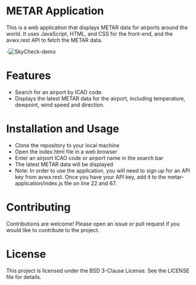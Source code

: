 # METAR Application

This is a web application that displays METAR data for airports around the world. It uses JavaScript, HTML, and CSS for the front-end, and the avwx.rest API to fetch the METAR data.

-![SkyCheck-demo](https://user-images.githubusercontent.com/100841251/226822701-a9912ef5-e55a-4927-bd0f-f22b0fb2e1ac.gif)

# Features
- Search for an airport by ICAO code.
- Displays the latest METAR data for the airport, including temperature, dewpoint, wind speed and direction.

# Installation and Usage
- Clone the repository to your local machine
- Open the index.html file in a web browser
- Enter an airport ICAO code or airport name in the search bar
- The latest METAR data will be displayed
- Note: In order to use the application, you will need to sign up for an API key from avwx.rest. Once you have your API key, add it to the metar-application/index.js file on line 22 and 67.

# Contributing
Contributions are welcome! Please open an issue or pull request if you would like to contribute to the project.

# License
This project is licensed under the BSD 3-Clause License. See the LICENSE file for details.
